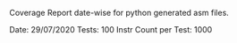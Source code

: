 Coverage Report date-wise for python generated asm files.

Date: 29/07/2020	Tests: 100		Instr Count per Test: 1000
